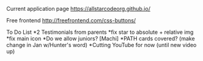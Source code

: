 Current application page
https://allstarcodeorg.github.io/

Free frontend
http://freefrontend.com/css-buttons/

To Do List
    *2 Testimonials from parents
    *fix star to absolute + relative img
    *fix main icon
    *Do we allow juniors? [Machi]
    *PATH cards covered? (make change in Jan w/Hunter's word)
    *Cutting YouTube for now (until new video up)